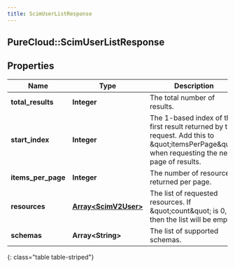 ```yaml
---
title: ScimUserListResponse
---
```

## PureCloud::ScimUserListResponse

## Properties

|Name | Type | Description | Notes|
|------------ | ------------- | ------------- | -------------|
| **total_results** | **Integer** | The total number of results. | [optional] |
| **start_index** | **Integer** | The 1-based index of the first result returned by this request. Add this to \&quot;itemsPerPage\&quot; when requesting the next page of results. | [optional] |
| **items_per_page** | **Integer** | The number of resources returned per page. | [optional] |
| **resources** | [**Array&lt;ScimV2User&gt;**](ScimV2User.html) | The list of requested resources. If \&quot;count\&quot; is 0, then the list will be empty. | [optional] |
| **schemas** | **Array&lt;String&gt;** | The list of supported schemas. | [optional] |
{: class="table table-striped"}


